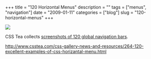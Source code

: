 +++
title = "120 Horizontal Menus"
description = ""
tags = ["menus", "navigation"]
date = "2009-01-11"
categories = ["blog"]
slug = "120-horizontal-menus"
+++



  <div class="notebook-screenshot"><a href="http://www.csstea.com/css-gallery-news-and-resources/264-120-excellent-examples-of-css-horizantal-menu.html"><img src="//media.konigi.com/bluga/wt496a08ffbdaa3.jpg"/></a></div><p>CSS Tea collects <a href="http://www.csstea.com/css-gallery-news-and-resources/264-120-excellent-examples-of-css-horizantal-menu.html">screenshots of 120 global navigation bars</a>.</p>
    
  <a href="http://www.csstea.com/css-gallery-news-and-resources/264-120-excellent-examples-of-css-horizantal-menu.html">http://www.csstea.com/css-gallery-news-and-resources/264-120-excellent-examples-of-css-horizantal-menu.html</a>
